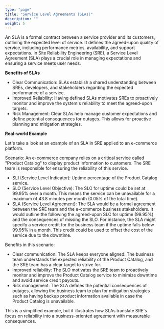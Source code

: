 ```yaml
---
type: "page"
title: "Service Level Agreements (SLAs)"
description: ""
weight: 5
---
```


An SLA is a formal contract between a service provider and its customers, outlining the expected level of service. It defines the agreed-upon quality of service, including performance metrics, availability, and support expectations. In Site Reliability Engineering (SRE), a Service Level Agreement (SLA) plays a crucial role in managing expectations and ensuring a service meets user needs.

**Benefits of SLAs**
- Clear Communication: SLAs establish a shared understanding between SREs, developers, and stakeholders regarding the expected performance of a service.
- Improved Reliability: Having defined SLAs motivates SREs to proactively monitor and improve the system's reliability to meet the agreed-upon targets.
- Risk Management: Clear SLAs help manage customer expectations and define potential consequences for outages. This allows for proactive planning and mitigation strategies.


**Real-world Example**

Let's take a look at an example of an SLA in SRE applied to an e-commerce platform.

Scenario: An e-commerce company relies on a critical service called "Product Catalog" to display product information to customers. The SRE team is responsible for ensuring the reliability of this service.

- SLI (Service Level Indicator): Uptime percentage of the Product Catalog service.
- SLO (Service Level Objective): The SLO for uptime could be set at 99.95% over a month. This means the service can be unavailable for a maximum of 43.8 minutes per month (0.05% of the total time).
- SLA (Service Level Agreement): The SLA would be a formal agreement between the SRE team and the e-commerce business stakeholders. It would outline the following the agreed-upon SLO for uptime (99.95%) and the consequences of missing the SLO. For instance, the SLA might specify a service credit for the business team if the uptime falls below 99.95% in a month. This credit could be used to offset the cost of the service due to the downtime.

Benefits in this scenario:

- Clear communication: The SLA keeps everyone aligned. The business team understands the expected reliability of the Product Catalog, and the SRE team has a clear target to strive for.
- Improved reliability: The SLO motivates the SRE team to proactively monitor and improve the Product Catalog service to minimize downtime and avoid service credit payouts.
- Risk management: The SLA defines the potential consequences of outages, allowing the business team to plan for mitigation strategies such as having backup product information available in case the Product Catalog is unavailable.

This is a simplified example, but it illustrates how SLAs translate SRE's focus on reliability into a business-oriented agreement with measurable consequences.